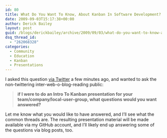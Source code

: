 ```yaml
---
id: 80
title: What Do You Want To Know, About Kanban In Software Development?
date: 2009-09-03T15:17:38+00:00
author: Derick Bailey
layout: post
guid: /blogs/derickbailey/archive/2009/09/03/what-do-you-want-to-know-about-kanban-in-software-development.aspx
dsq_thread_id:
  - "262068328"
categories:
  - Community
  - Education
  - Kanban
  - Presentations
---
```

I asked this question [via Twitter](http://twitter.com/derickbailey/statuses/3734878894) a few minutes ago, and wanted to ask the non-twittering inter-web-o-blog-reading public:

> **if I were to do an Intro To Kanban presentation for your team/company/local-user-group, what questions would you want answered?**

Let me know what you would like to have answered, and I’ll see what the common threads are. The resulting presentation material will be made available via my GitHub account, and I’ll likely end up answering some of the questions via blog posts, too.